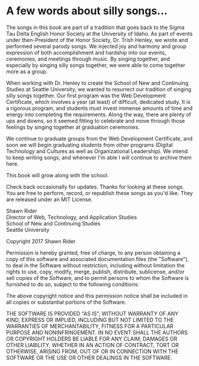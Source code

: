 # A few words about silly songs...

The songs in this book are part of a tradition that goes back to the Sigma Tau Delta English Honor Society at the University of Idaho. As part of events under then-President of the Honor Society, Dr. Trish Henley, we wrote and performed several parody songs. We injected joy and harmony and group expression of both accomplishment and hardship into our events, ceremonies, and meetings through music. By singing together, and especially by singing silly songs together, we were able to come together more as a group.

When working with Dr. Henley to create the School of New and Continuing Studies at Seattle University, we wanted to resurrect our tradition of singing silly songs together. Our first program was the Web Development Certificate, which involves a year \(at least\) of difficult, dedicated study. It is a rigorous program, and students must invest immense amounts of time and energy into completing the requirements. Along the way, there are plenty of ups and downs, so it seemed fitting to celebrate and move through those feelings by singing together at graduation ceremonies.

We continue to graduate groups from the Web Development Certificate, and soon we will begin graduating students from other programs \(Digital Technology and Cultures as well as Organizational Leadership\). We intend to keep writing songs, and whenever I'm able I will continue to archive them here.

This book will grow along with the school.

Check back occasionally for updates. Thanks for looking at these songs. You are free to perform, record, or republish these songs as you'd like. They are released under an MIT License.

Shawn Rider  
Director of Web, Technology, and Application Studies  
School of New and Continuing Studies  
Seattle University

Copyright 2017 Shawn Rider

Permission is hereby granted, free of charge, to any person obtaining a copy of this software and associated documentation files \(the "Software"\), to deal in the Software without restriction, including without limitation the rights to use, copy, modify, merge, publish, distribute, sublicense, and/or sell copies of the Software, and to permit persons to whom the Software is furnished to do so, subject to the following conditions:

The above copyright notice and this permission notice shall be included in all copies or substantial portions of the Software.

THE SOFTWARE IS PROVIDED "AS IS", WITHOUT WARRANTY OF ANY KIND, EXPRESS OR IMPLIED, INCLUDING BUT NOT LIMITED TO THE WARRANTIES OF MERCHANTABILITY, FITNESS FOR A PARTICULAR PURPOSE AND NONINFRINGEMENT. IN NO EVENT SHALL THE AUTHORS OR COPYRIGHT HOLDERS BE LIABLE FOR ANY CLAIM, DAMAGES OR OTHER LIABILITY, WHETHER IN AN ACTION OF CONTRACT, TORT OR OTHERWISE, ARISING FROM, OUT OF OR IN CONNECTION WITH THE SOFTWARE OR THE USE OR OTHER DEALINGS IN THE SOFTWARE.

